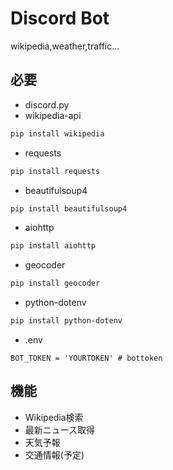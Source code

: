 # Discord Bot
wikipedia,weather,traffic...
## 必要
- discord.py
- wikipedia-api
```bash
pip install wikipedia
```
- requests
```bash
pip install requests
```
- beautifulsoup4
```bash
pip install beautifulsoup4
```
- aiohttp
```bash
pip install aiohttp
```
- geocoder
```bash
pip install geocoder
```
- python-dotenv
```bash
pip install python-dotenv
```
- .env
```.env
BOT_TOKEN = 'YOURTOKEN' # bottoken
```
## 機能
- Wikipedia検索
- 最新ニュース取得
- 天気予報
- 交通情報(予定)